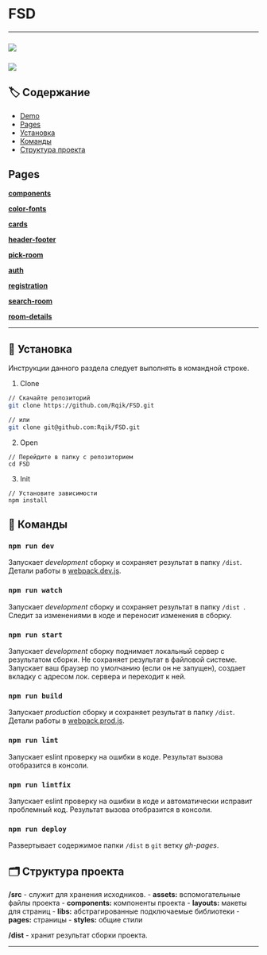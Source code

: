 # FSD
---
### <img src="https://img.shields.io/badge/npm-v7.7.6-blue">
### <img src="https://img.shields.io/badge/node->=15.10.0-ff0062">

## 🏷️ Содержание
- [Demo](https://rqik.github.io/FSD)
- [Pages](#pages)
- [Установка](#installation)
- [Команды](#commands)
- [Структура проекта](#structure)

## <a name="pages"></a> Pages

[**components**](https://rqik.github.io/FSD/components-page.html) </br>

[**color-fonts**](https://rqik.github.io/FSD/color-fonts.html) 

[**cards**](https://rqik.github.io/FSD/cards.html) 

[**header-footer**](https://rqik.github.io/FSD/header-footer.html)

[**pick-room**](https://rqik.github.io/FSD/pick-room.html)

[**auth**](https://rqik.github.io/FSD/auth.html)

[**registration**](https://rqik.github.io/FSD/registration.html)

[**search-room**](https://rqik.github.io/FSD/search-room.html)

[**room-details**](https://rqik.github.io/FSD/room-details.html) 

---

## <a name="installation"></a> 💾 Установка

Инcтрукции данного раздела следует выполнять в командной строке.

1. Clone

```bash 
// Скачайте репозиторий
git clone https://github.com/Rqik/FSD.git

// или
git clone git@github.com:Rqik/FSD.git
```

2. Open

```console
// Перейдите в папку с репозиторием
cd FSD
```

3. Init

```console
// Установите зависимости
npm install
```

## <a name="commands"></a> 📗 Команды

### `npm run dev` 
Запускает *development* сборку и сохраняет результат 
в папку `/dist`. Детали работы в [webpack.dev.js](./config/webpack.dev.js).

### `npm run watch` 
Запускает *development* сборку и сохраняет результат в папку `/dist
`. Следит за изменениями в коде и переносит изменения в сборку. 

### `npm run start`  
Запускает *development* сборку поднимает локальный сервер с результатом cборки. Не сохраняет результат в файловой системе. Запускает ваш браузер по умолчанию (если он не запущен), создает вкладку с адресом лок. сервера и переходит к ней.

### `npm run build`
Запускает *production* сборку и сохраняет результат в папку `/dist`. Детали работы в [webpack.prod.js](./config/webpack.prod.js).

### `npm run lint` 
Запускает eslint проверку на ошибки в коде. Результат вызова отобразится в консоли.

### `npm run lintfix` 
Запускает eslint проверку на ошибки в коде и автоматически исправит проблемный код. Результат вызова отобразится в консоли.

### `npm run deploy`
Развертывает содержимое папки `/dist` в `git` ветку *gh-pages*.

##  <a name="structure"></a> 🗂️ Структура проекта

**/src** - служит для хранения исходников.
    - **assets:** вспомогательные файлы проекта
    - **components:** компоненты проекта
    - **layouts:** макеты для страниц
    - **libs:** абстрагированные подключаемые библиотеки 
    - **pages:** страницы
    - **styles:** общие стили

**/dist** - хранит результат сборки проекта.

---
